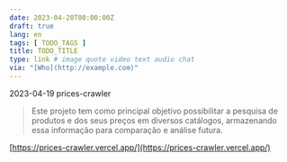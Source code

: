 ```yaml
---
date: 2023-04-20T00:00:00Z
draft: true
lang: en
tags: [ TODO_TAGS ]
title: TODO_TITLE
type: link # image quote video text audio chat
via: "[Who](http://example.com)"
---
```



2023-04-19 prices-crawler


> Este projeto tem como principal objetivo possibilitar a pesquisa de produtos e dos seus preços em diversos catálogos, armazenando essa informação para comparação e análise futura.

[https://prices-crawler.vercel.app/](https://prices-crawler.vercel.app/)

